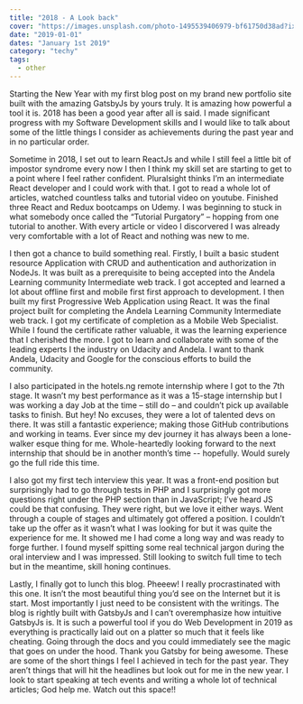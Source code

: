```yaml
---
title: "2018 - A Look back"
cover: "https://images.unsplash.com/photo-1495539406979-bf61750d38ad?ixlib=rb-1.2.1&ixid=eyJhcHBfaWQiOjEyMDd9&auto=format&fit=crop&w=1050&q=80"
date: "2019-01-01"
dates: "January 1st 2019"
category: "techy"
tags:
  - other
---
```


Starting the New Year with my first blog post on my brand new portfolio site built with the amazing GatsbyJs by yours truly. It is amazing how powerful a tool it is. 2018 has been a good year after all is said. I made significant progress with my Software Development skills and I would like to talk about some of the little things I consider as achievements during the past year and in no particular order.

Sometime in 2018, I set out to learn ReactJs and while I still feel a little bit of impostor syndrome every now I then I think my skill set are starting to get to a point where I feel rather confident. Pluralsight thinks I’m an intermediate React developer and I could work with that. I got to read a whole lot of articles, watched countless talks and tutorial video on youtube. Finished three React and Redux bootcamps on Udemy. I was beginning to stuck in what somebody once called the “Tutorial Purgatory” – hopping from one tutorial to another. With every article or video I discorvered I was already very comfortable with a lot of React and nothing was new to me.

I then got a chance to build something real. Firstly, I built a basic student resource Application with CRUD and authentication and authorization in NodeJs. It was built as a prerequisite to being accepted into the Andela Learning community Intermediate web track. I got accepted and learned a lot about offline first and mobile first first approach to development. I then built my first Progressive Web Application using React. It was the final project built for completing the Andela Learning Community Intermediate web track. I got my certificate of completion as a Mobile Web Specialist. While I found the certificate rather valuable, it was the learning experience that I cherished the more. I got to learn and collaborate with some of the leading experts I the industry on Udacity and Andela. I want to thank Andela, Udacity and Google for the conscious efforts to build the community.

I also participated in the hotels.ng remote internship where I got to the 7th stage. It wasn’t my best performance as it was a 15-stage internship but I was working a day Job at the time – still do – and couldn’t pick up available tasks to finish. But hey! No excuses, they were a lot of talented devs on there. It was still a fantastic experience; making those GitHub contributions and working in teams. Ever since my dev journey it has always been a lone-walker esque thing for me. Whole-heartedly looking forward to the next internship that should be in another month’s time -- hopefully. Would surely go the full ride this time.

I also got my first tech interview this year. It was a front-end position but surprisingly had to go through tests in PHP and I surprisingly got more questions right under the PHP section than in JavaScript; I’ve heard JS could be that confusing. They were right, but we love it either ways. Went through a couple of stages and ultimately got offered a position. I couldn’t take up the offer as it wasn’t what I was looking for but it was quite the experience for me. It showed me I had come a long way and was ready to forge further. I found myself spitting some real technical jargon during the oral interview and I was impressed. Still looking to switch full time to tech but in the meantime, skill honing continues.

Lastly, I finally got to lunch this blog. Pheeew! I really procrastinated with this one. It isn’t the most beautiful thing you’d see on the Internet but it is start. Most importantly I just need to be consistent with the writings. The blog is rightly built with GatsbyJs and I can’t overemphasize how intuitive GatsbyJs is. It is such a powerful tool if you do Web Development in 2019 as everything is practically laid out on a platter so much that it feels like cheating. Going through the docs and you could immediately see the magic that goes on under the hood. Thank you Gatsby for being awesome. These are some of the short things I feel I achieved in tech for the past year. They aren’t things that will hit the headlines but look out for me in the new year. I look to start speaking at tech events and writing a whole lot of technical articles; God help me. Watch out this space!!
